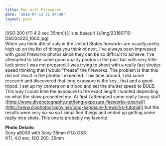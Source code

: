 ```yaml
---
title: Fun with Fireworks
date: '2016-07-13 21:47:00'
layout: post
---
```

 ![ISO 200 f/11 4.0 sec 35mm]({{ site.baseurl }}/img/20160710-DSC04223_1000.jpg)
<br/>
When you think 4th of July in the United States fireworks are usually pretty high up on the list of things you think of next.  I've always been impressed with good fireworks photos since they can be so difficult to achieve.  I've attempted to take some good quality photos in the past but with very little luck since I was not prepared.  I was trying to shoot with a really fast shutter speed thinking that I would "freeze" the fireworks.  The problem is that this did not result in the photos I expected.  This time around, I did some research and discovered that long exposure is the key...that and a good tripod.  I set up my camera on a tripod and set the shutter speed to BULB.  This way I could time the exposure to the exact length I wanted depending on what the show presented me.  At first I attempted some really fancy stuff ([http://www.diyphotography.net/long-exposure-fireworks-tutorial/](http://www.diyphotography.net/long-exposure-fireworks-tutorial))  but the results were very so-so so I simplified things and ended up getting some really nice shots.  This one is probably my favorite.

**Photo Details:**
<br/>
Sony a6000 with Sony 35mm f/1.8 OSS
<br/>
f/11, 4.0 sec, ISO 200, 35mm